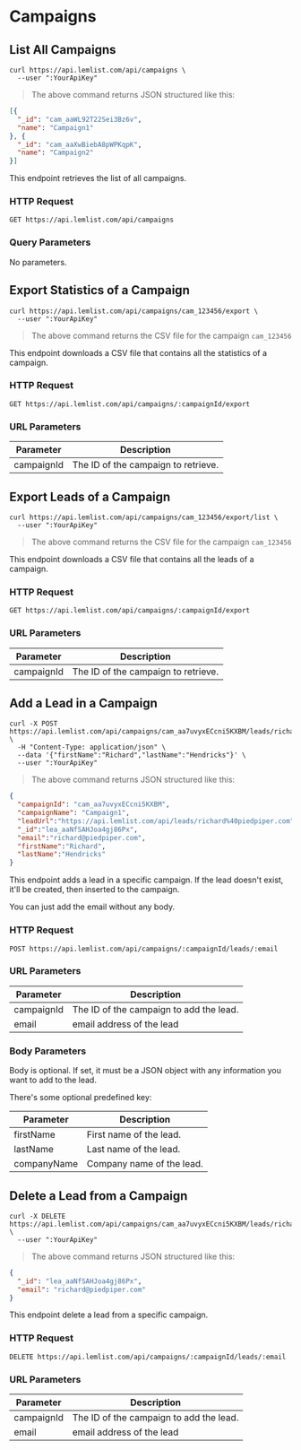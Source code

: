 # Campaigns

## List All Campaigns

```shell
curl https://api.lemlist.com/api/campaigns \
  --user ":YourApiKey"
```

> The above command returns JSON structured like this:

```json
[{
  "_id": "cam_aaWL92T22Sei3Bz6v",
  "name": "Campaign1"
}, {
  "_id": "cam_aaXwBiebA8pWPKqpK",
  "name": "Campaign2"
}]
```

This endpoint retrieves the list of all campaigns.

### HTTP Request

`GET https://api.lemlist.com/api/campaigns`

### Query Parameters

No parameters.


## Export Statistics of a Campaign

```shell
curl https://api.lemlist.com/api/campaigns/cam_123456/export \
  --user ":YourApiKey"
```

> The above command returns the CSV file for the campaign `cam_123456`

This endpoint downloads a CSV file that contains all the statistics of a campaign.

### HTTP Request

`GET https://api.lemlist.com/api/campaigns/:campaignId/export`

### URL Parameters

Parameter | Description
--------- | -----------
campaignId | The ID of the campaign to retrieve.


## Export Leads of a Campaign

```shell
curl https://api.lemlist.com/api/campaigns/cam_123456/export/list \
  --user ":YourApiKey"
```

> The above command returns the CSV file for the campaign `cam_123456`

This endpoint downloads a CSV file that contains all the leads of a campaign.

### HTTP Request

`GET https://api.lemlist.com/api/campaigns/:campaignId/export`

### URL Parameters

Parameter | Description
--------- | -----------
campaignId | The ID of the campaign to retrieve.


## Add a Lead in a Campaign

```shell
curl -X POST https://api.lemlist.com/api/campaigns/cam_aa7uvyxECcni5KXBM/leads/richard@piedpiper.com \
  -H "Content-Type: application/json" \
  --data '{"firstName":"Richard","lastName":"Hendricks"}' \
  --user ":YourApiKey"
```

> The above command returns JSON structured like this:

```json
{
  "campaignId": "cam_aa7uvyxECcni5KXBM",
  "campaignName": "Campaign1",
  "leadUrl":"https://api.lemlist.com/api/leads/richard%40piedpiper.com",
  "_id":"lea_aaNfSAHJoa4gj86Px",
  "email":"richard@piedpiper.com",
  "firstName":"Richard",
  "lastName":"Hendricks"
}
```

This endpoint adds a lead in a specific campaign. If the lead doesn't exist, it'll be created, then inserted to the campaign.

You can just add the email without any body.

### HTTP Request

`POST https://api.lemlist.com/api/campaigns/:campaignId/leads/:email`

### URL Parameters

Parameter | Description
--------- | -----------
campaignId | The ID of the campaign to add the lead.
email | email address of the lead

### Body Parameters

Body is optional. If set, it must be a JSON object with any information you want to add to the lead.

There's some optional predefined key:

Parameter | Description
--------- | -----------
firstName | First name of the lead.
lastName | Last name of the lead.
companyName | Company name of the lead.

## Delete a Lead from a Campaign

```shell
curl -X DELETE https://api.lemlist.com/api/campaigns/cam_aa7uvyxECcni5KXBM/leads/richard@piedpiper.com \
  --user ":YourApiKey"
```

> The above command returns JSON structured like this:

```json
{
  "_id": "lea_aaNfSAHJoa4gj86Px",
  "email": "richard@piedpiper.com"
}
```

This endpoint delete a lead from a specific campaign.

### HTTP Request

`DELETE https://api.lemlist.com/api/campaigns/:campaignId/leads/:email`

### URL Parameters

Parameter | Description
--------- | -----------
campaignId | The ID of the campaign to add the lead.
email | email address of the lead
